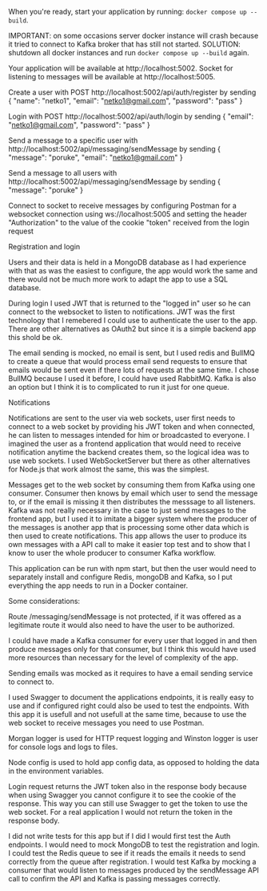 When you're ready, start your application by running:
`docker compose up --build`.

IMPORTANT: on some occasions server docker instance will crash because it tried to connect to Kafka broker that has still not started. SOLUTION: shutdown all docker instances and run `docker compose up --build` again.

Your application will be available at http://localhost:5002.
Socket for listening to messages will be available at http://localhost:5005.

Create a user with POST http://localhost:5002/api/auth/register by sending 
{
    "name": "netko1",
    "email": "netko1@gmail.com",
    "password": "pass"
}

Login with POST http://localhost:5002/api/auth/login by sending
{
    "email": "netko1@gmail.com",
    "password": "pass"
}

Send a message to a specific user with http://localhost:5002/api/messaging/sendMessage by sending
{
    "message": "poruke",
    "email": "netko1@gmail.com"
}

Send a message to all users with http://localhost:5002/api/messaging/sendMessage by sending
{
    "message": "poruke"
}

Connect to socket to receive messages by configuring Postman for a websocket connection using ws://localhost:5005
and setting the header "Authorization" to the value of the cookie "token" received from the login request

Registration and login

Users and their data is held in a MongoDB database as I had experience with that as was the easiest to configure, the app would work the same and there would not be much more work to adapt the app to use a SQL database.

During login I used JWT that is returned to the "logged in" user so he can connect to the websocket to listen to notifications. JWT was the first technology that I remebered I could use to authenticate the user to the app. There are other alternatives as OAuth2 but since it is a simple backend app this shold be ok.

The email sending is mocked, no email is sent, but I used redis and BullMQ to create a queue that would process email send requests to ensure that emails would be sent even if there lots of requests at the same time. I chose BullMQ because I used it before, I could have used RabbitMQ. Kafka is also an option but I think it is to complicated to run it just for one queue.

Notifications

Notifications are sent to the user via web sockets, user first needs to connect to a web socket by providing his JWT token and when connected, he can listen to messages intended for him or broadcasted to everyone. I imagined the user as a frontend application that would need to receive notification anytime the backend creates them, so the logical idea was to use web sockets. I used WebSocketServer but there as other alternatives for Node.js that work almost the same, this was the simplest.

Messages get to the web socket by consuming them from Kafka using one consumer. Consumer then knows by email which user to send the message to, or if the email is missing it then distributes the messsage to all listeners. Kafka was not really necessary in the case to just send messages to the frontend app, but I used it to imitate a bigger system where the producer of the messages is another app that is processing some other data which is then used to create notifications. This app allows the user to produce its own messages with a API call to make it easier top test and to show that I know to user the whole producer to consumer Kafka workflow.

This application can be run with npm start, but then the user would need to separately install and configure Redis, mongoDB and Kafka, so I put everything the app needs to run in a Docker container.

Some considerations:

Route /messaging/sendMessage is not protected, if it was offered as a legitimate route it would also need to have the user to be authorized.

I could have made a Kafka consumer for every user that logged in and then produce messages only for that consumer, but I think this would have used more resources than necessary for the level of complexity of the app.

Sending emails was mocked as it requires to have a email sending service to connect to.

I used Swagger to document the applications endpoints, it is really easy to use and if configured right could also be used to test the endpoints. With this app it is usefull and not usefull at the same time, because to use the web socket to receive messages you need to use Postman.

Morgan logger is used for HTTP request logging and Winston logger is user for console logs and logs to files.

Node config is used to hold app config data, as opposed to holding the data in the environment variables.

Login request returns the JWT token also in the response body because when using Swagger you cannot configure it to see the cookie of the response. This way you can still use Swagger to get the token to use the web socket. For a real application I would not return the token in the response body.

I did not write tests for this app but if I did I would first test the Auth endpoints. I would need to mock MongoDB to test the registration and login. I could test the Redis queue to see if it reads the emails it needs to send correctly from the queue after registration. I would test Kafka by mocking a consumer that would listen to messages produced by the sendMessage API call to confirm the API and Kafka is passing messages correctly. 
